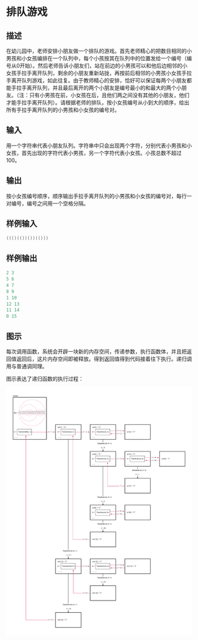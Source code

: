 # 排队游戏

## 描述

在幼儿园中，老师安排小朋友做一个排队的游戏。首先老师精心的把数目相同的小男孩和小女孩编排在一个队列中，每个小孩按其在队列中的位置发给一个编号（编 号从0开始）。然后老师告诉小朋友们，站在前边的小男孩可以和他后边相邻的小女孩手拉手离开队列，剩余的小朋友重新站拢，再按前后相邻的小男孩小女孩手拉 手离开队列游戏，如此往复。由于教师精心的安排，恰好可以保证每两个小朋友都能手拉手离开队列，并且最后离开的两个小朋友是编号最小的和最大的两个小朋 友。（注：只有小男孩在前，小女孩在后，且他们两之间没有其他的小朋友，他们才能手拉手离开队列）。请根据老师的排队，按小女孩编号从小到大的顺序，给出 所有手拉手离开队列的小男孩和小女孩的编号对。

## 输入

用一个字符串代表小朋友队列。字符串中只会出现两个字符，分别代表小男孩和小女孩，首先出现的字符代表小男孩，另一个字符代表小女孩。小孩总数不超过100。

## 输出

按小女孩编号顺序，顺序输出手拉手离开队列的小男孩和小女孩的编号对，每行一对编号，编号之间用一个空格分隔。

## 样例输入

```c++
((()(())())(()))
```

## 样例输出

```c++
2 3
5 6
4 7
8 9
1 10
12 13
11 14
0 15
```



## 图示

每次调用函数，系统会开辟一块新的内存空间，传递参数，执行函数体，并且把返回值返回后，这片内存空间即被释放。得到返回值得到代码接着往下执行。递归调用与普通调同理。

图示表达了递归函数的执行过程：

![image](https://github.com/xiaomeizhuang/openjudge_diagrams/blob/master/6257/6257diagram.jpg)
